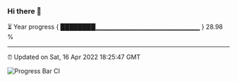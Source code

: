 ### Hi there 👋

⏳ Year progress { ████████▁▁▁▁▁▁▁▁▁▁▁▁▁▁▁▁▁▁▁▁▁▁ } 28.98 %

---

⏰ Updated on Sat, 16 Apr 2022 18:25:47 GMT

![Progress Bar CI](https://github.com/ZhaoGui/ZhaoGui/workflows/Progress%20Bar%20CI/badge.svg)
